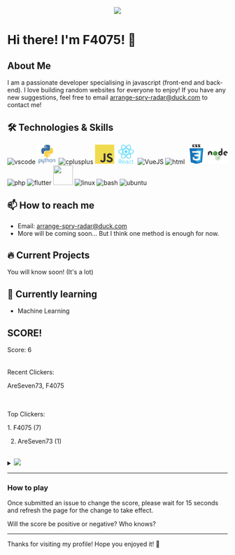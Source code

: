 <p align="center">
  <img src="https://capsule-render.vercel.app/api?type=waving&height=300&color=gradient&text=Welcome!🎉&animation=twinkling" />
</p>

# Hi there! I'm F4075! 👋

## About Me

I am a passionate developer specialising in javascript (front-end and back-end). I love building random websites for everyone to enjoy! If you have any new suggestions, feel free to email arrange-spry-radar@duck.com to contact me!

## 🛠️ Technologies & Skills
<p align="left">
<img src="https://cdn.jsdelivr.net/gh/devicons/devicon/icons/vscode/vscode-original.svg" alt="vscode" width="45" height="45" />
<img src="https://raw.githubusercontent.com/devicons/devicon/master/icons/python/python-original-wordmark.svg" alt="python" width="45" height="45" />
<img src="https://cdn.jsdelivr.net/gh/devicons/devicon/icons/cplusplus/cplusplus-original.svg" alt="cplusplus" width="45" height="45" />
<img src="https://raw.githubusercontent.com/devicons/devicon/master/icons/javascript/javascript-original.svg" alt="javascript" width="45" height="45" />
<img src="https://raw.githubusercontent.com/devicons/devicon/master/icons/react/react-original-wordmark.svg" alt="react" width="45" height="45" />
<img src="https://cdn.jsdelivr.net/gh/devicons/devicon/icons/vuejs/vuejs-original-wordmark.svg" alt="VueJS" width="45" height="45" />
<img src="https://cdn.jsdelivr.net/gh/devicons/devicon/icons/html5/html5-original.svg" alt="html" width="45" height="45" />
<img src="https://raw.githubusercontent.com/devicons/devicon/master/icons/css3/css3-original-wordmark.svg" alt="css3" width="45" height="45" />
<img src="https://raw.githubusercontent.com/devicons/devicon/master/icons/nodejs/nodejs-original-wordmark.svg" alt="nodejs" width="45" height="45" />
<img src="https://cdn.jsdelivr.net/gh/devicons/devicon/icons/php/php-original.svg" alt="php" width="45" height="45" />
<img src="https://cdn.jsdelivr.net/gh/devicons/devicon/icons/flutter/flutter-original.svg" alt="flutter" width="45" height="45" />
<img src="https://cdn.jsdelivr.net/gh/devicons/devicon/icons/amazonwebservices/amazonwebservices-plain-wordmark.svg" width="45" height="45" />
<img src="https://cdn.jsdelivr.net/gh/devicons/devicon/icons/linux/linux-original.svg" alt="linux" width="45" height="45" />
<img src="https://cdn.jsdelivr.net/gh/devicons/devicon/icons/bash/bash-original.svg" alt="bash" width="45" height="45" />
<img src="https://cdn.jsdelivr.net/gh/devicons/devicon/icons/ubuntu/ubuntu-original.svg" alt="ubuntu" width="45" height="45" />
</p>

## 📫 How to reach me
- Email: arrange-spry-radar@duck.com
- More will be coming soon... But I think one method is enough for now.

## 🔥 Current Projects
You will know soon! (It's a lot)

## 🌱 Currently learning
- Machine Learning


## SCORE!

Score: <!--SCORE_START--> 6 <!--SCORE_END-->
<br /><br /><br />
Recent Clickers:
<!--RECENT_START--> AreSeven73, F4075 <!--RECENT_END-->
<br /><br />
Top Clickers:
<!--LEADERBOARD_START--> 1. F4075 (7)
2. AreSeven73 (1) <!--LEADERBOARD_END-->


<br />
<details>
  <summary><a href="#placeholder"><img src="https://capsule-render.vercel.app/api?type=rect&height=100&fontSize=100&text=Change%20Score" width="25%" /></a></summary>
  <span>
    <a href="https://github.com/F4075/F4075/issues/new?title=Move%20Up&body=No%20need%20to%20do%20anything%20else"><img src="https://img.shields.io/badge/%F0%9F%94%BC%20+1%20to%20Score-37a779" alt="Up" /></a><br />
    <a href="https://github.com/F4075/F4075/issues/new?title=Move%20Down&body=No%20need%20to%20do%20anything%20else"><img src="https://img.shields.io/badge/%F0%9F%94%BD%20−1%20to%20Score-37a779" alt="Down" /></a><br />
  </span>
</details>

---

### How to play

Once submitted an issue to change the score, please wait for 15 seconds and refresh the page for the change to take effect.

Will the score be positive or negative? Who knows?

---

Thanks for visiting my profile! Hope you enjoyed it! 🚀
